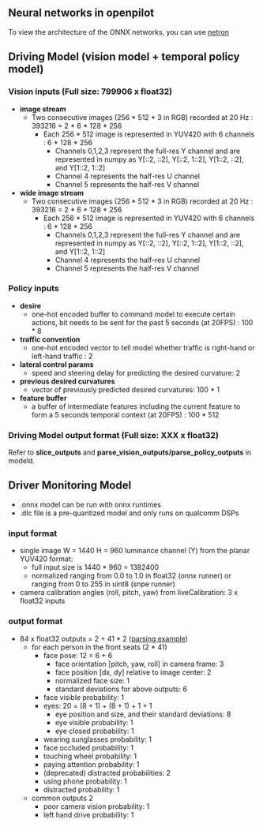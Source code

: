 ## Neural networks in openpilot
To view the architecture of the ONNX networks, you can use [netron](https://netron.app/)

## Driving Model (vision model + temporal policy model)
### Vision inputs (Full size: 799906 x float32)
* **image stream**
  * Two consecutive images (256 * 512 * 3 in RGB) recorded at 20 Hz : 393216 = 2 * 6 * 128 * 256
    * Each 256 * 512 image is represented in YUV420 with 6 channels : 6 * 128 * 256
      * Channels 0,1,2,3 represent the full-res Y channel and are represented in numpy as Y[::2, ::2], Y[::2, 1::2], Y[1::2, ::2], and Y[1::2, 1::2]
      * Channel 4 represents the half-res U channel
      * Channel 5 represents the half-res V channel
* **wide image stream**
  * Two consecutive images (256 * 512 * 3 in RGB) recorded at 20 Hz : 393216 = 2 * 6 * 128 * 256
    * Each 256 * 512 image is represented in YUV420 with 6 channels : 6 * 128 * 256
      * Channels 0,1,2,3 represent the full-res Y channel and are represented in numpy as Y[::2, ::2], Y[::2, 1::2], Y[1::2, ::2], and Y[1::2, 1::2]
      * Channel 4 represents the half-res U channel
      * Channel 5 represents the half-res V channel
### Policy inputs
* **desire**
  * one-hot encoded buffer to command model to execute certain actions, bit needs to be sent for the past 5 seconds (at 20FPS) : 100 * 8
* **traffic convention**
  * one-hot encoded vector to tell model whether traffic is right-hand or left-hand traffic : 2
* **lateral control params**
  * speed and steering delay for predicting the desired curvature: 2
* **previous desired curvatures**
  * vector of previously predicted desired curvatures: 100 * 1
* **feature buffer**
  * a buffer of intermediate features including the current feature to form a 5 seconds temporal context (at 20FPS) : 100 * 512


### Driving Model output format (Full size: XXX x float32)
Refer to **slice_outputs** and **parse_vision_outputs/parse_policy_outputs** in modeld.


## Driver Monitoring Model
* .onnx model can be run with onnx runtimes
* .dlc file is a pre-quantized model and only runs on qualcomm DSPs

### input format
* single image W = 1440 H = 960 luminance channel (Y) from the planar YUV420 format:
  * full input size is 1440 * 960 = 1382400
  * normalized ranging from 0.0 to 1.0 in float32 (onnx runner) or ranging from 0 to 255 in uint8 (snpe runner)
* camera calibration angles (roll, pitch, yaw) from liveCalibration: 3 x float32 inputs

### output format
* 84 x float32 outputs = 2 + 41 * 2 ([parsing example](https://github.com/commaai/openpilot/blob/22ce4e17ba0d3bfcf37f8255a4dd1dc683fe0c38/frogpilot/tinygrad_modeld/models/dmonitoring.cc#L33))
  * for each person in the front seats (2 * 41)
    * face pose: 12 = 6 + 6
      * face orientation [pitch, yaw, roll] in camera frame: 3
      * face position [dx, dy] relative to image center: 2
      * normalized face size: 1
      * standard deviations for above outputs: 6
    * face visible probability: 1
    * eyes: 20 = (8 + 1) + (8 + 1) + 1 + 1
      * eye position and size, and their standard deviations: 8
      * eye visible probability: 1
      * eye closed probability: 1
    * wearing sunglasses probability: 1
    * face occluded probability: 1
    * touching wheel probability: 1
    * paying attention probability: 1
    * (deprecated) distracted probabilities: 2
    * using phone probability: 1
    * distracted probability: 1
  * common outputs 2
    * poor camera vision probability: 1
    * left hand drive probability: 1
